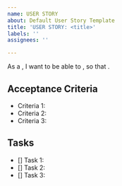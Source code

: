 ```yaml
---
name: USER STORY
about: Default User Story Template
title: 'USER STORY: <title>'
labels: ''
assignees: ''

---
```


As a **<role>**, I want to be able to **<capability>**, so that **<benefit>**.

## Acceptance Criteria
+ Criteria 1:
+ Criteria 2:
+ Criteria 3:

## Tasks
- [] Task 1:
- [] Task 2:
- [] Task 3:
